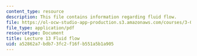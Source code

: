 ```yaml
---
content_type: resource
description: This file contains information regarding fluid flow.
file: https://ol-ocw-studio-app-production.s3.amazonaws.com/courses/3-044-materials-processing-spring-2013/a52862a7bdb73fc2f16fb551a5b1a905_MIT3_044S13_Lec13.pdf
file_type: application/pdf
resourcetype: Document
title: Lecture 13 Fluid flow
uid: a52862a7-bdb7-3fc2-f16f-b551a5b1a905
---
```

